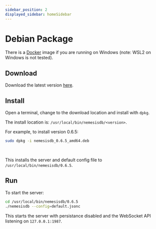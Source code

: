 ```yaml
---
sidebar_position: 2
displayed_sidebar: homeSidebar
---
```


# Debian Package

There is a [Docker](./docker/windows) image if you are running on Windows (note: WSL2 on Windows is not tested).

## Download

Download the latest version [here](https://releases.nemesisdb.io/package/nemesisdb_0.7.1_amd64.deb).


## Install
Open a terminal, change to the download location and install with `dpkg`.

The install location is: `/usr/local/bin/nemesisdb/<version>`.

For example, to install version 0.6.5:

```bash
sudo dpkg -i nemesisdb_0.6.5_amd64.deb
```
<br/>

This installs the server and default config file to `/usr/local/bin/nemesisdb/0.6.5`.


## Run
To start the server:

```bash
cd /usr/local/bin/nemesisdb/0.6.5
./nemesisdb --config=default.jsonc
```

This starts the server with persistance disabled and the WebSocket API listening on `127.0.0.1:1987`.